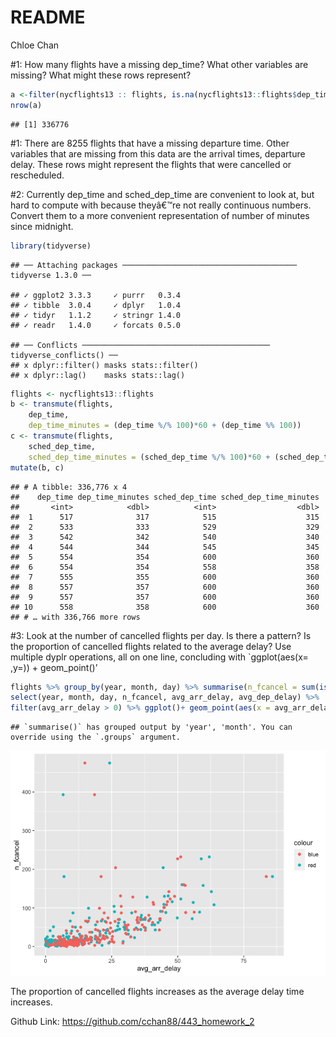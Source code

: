 README
================
Chloe Chan

\#1: How many flights have a missing dep\_time? What other variables are
missing? What might these rows represent?

``` r
a <-filter(nycflights13 :: flights, is.na(nycflights13::flights$dep_time))
nrow(a)
```

    ## [1] 336776

\#1: There are 8255 flights that have a missing departure time. Other
variables that are missing from this data are the arrival times,
departure delay. These rows might represent the flights that were
cancelled or rescheduled.

\#2: Currently dep\_time and sched\_dep\_time are convenient to look at,
but hard to compute with because theyâ€™re not really continuous
numbers. Convert them to a more convenient representation of number of
minutes since midnight.

``` r
library(tidyverse)
```

    ## ── Attaching packages ─────────────────────────────────────── tidyverse 1.3.0 ──

    ## ✓ ggplot2 3.3.3     ✓ purrr   0.3.4
    ## ✓ tibble  3.0.4     ✓ dplyr   1.0.4
    ## ✓ tidyr   1.1.2     ✓ stringr 1.4.0
    ## ✓ readr   1.4.0     ✓ forcats 0.5.0

    ## ── Conflicts ────────────────────────────────────────── tidyverse_conflicts() ──
    ## x dplyr::filter() masks stats::filter()
    ## x dplyr::lag()    masks stats::lag()

``` r
flights <- nycflights13::flights
b <- transmute(flights,
    dep_time,
    dep_time_minutes = (dep_time %/% 100)*60 + (dep_time %% 100))
c <- transmute(flights,
    sched_dep_time,
    sched_dep_time_minutes = (sched_dep_time %/% 100)*60 + (sched_dep_time %% 100))
mutate(b, c)
```

    ## # A tibble: 336,776 x 4
    ##    dep_time dep_time_minutes sched_dep_time sched_dep_time_minutes
    ##       <int>            <dbl>          <int>                  <dbl>
    ##  1      517              317            515                    315
    ##  2      533              333            529                    329
    ##  3      542              342            540                    340
    ##  4      544              344            545                    345
    ##  5      554              354            600                    360
    ##  6      554              354            558                    358
    ##  7      555              355            600                    360
    ##  8      557              357            600                    360
    ##  9      557              357            600                    360
    ## 10      558              358            600                    360
    ## # … with 336,766 more rows

\#3: Look at the number of cancelled flights per day. Is there a
pattern? Is the proportion of cancelled flights related to the average
delay? Use multiple dyplr operations, all on one line, concluding with
\`ggplot(aes(x= ,y=)) + geom\_point()’

``` r
flights %>% group_by(year, month, day) %>% summarise(n_fcancel = sum(is.na(air_time) | air_time == 0),avg_arr_delay = mean(arr_delay, na.rm = TRUE), avg_dep_delay = mean(dep_delay, na.rm = TRUE) ) %>%
select(year, month, day, n_fcancel, avg_arr_delay, avg_dep_delay) %>%
filter(avg_arr_delay > 0) %>% ggplot()+ geom_point(aes(x = avg_arr_delay, y = n_fcancel, color = "red"))+ geom_point(aes(x = avg_dep_delay, y = n_fcancel,color =  "blue"))
```

    ## `summarise()` has grouped output by 'year', 'month'. You can override using the `.groups` argument.

![](README_files/figure-gfm/unnamed-chunk-3-1.png)<!-- -->

The proportion of cancelled flights increases as the average delay time
increases.

Github Link: <https://github.com/cchan88/443_homework_2>
